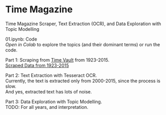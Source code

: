 # Time Magazine
Time Magazine Scraper, Text Extraction (OCR), and Data Exploration with Topic Modelling

01.ipynb:  Code <br> _Open in Colab_ to explore the topics (and their dominant terms) or run the code.

Part 1: Scraping from [Time Vault](https://time.com/vault/) from 1923-2015. <br> [Scraped Data from 1923-2015](https://drive.google.com/drive/u/1/folders/1fFoFxY4i3YU-KNkz84_AG9Nftxr4Alnb)

Part 2: Text Extraction with Tesseract OCR. <br> Currently, the text is extracted only from 2000-2015, since the process is slow. <br> And yes, extracted text has lots of noise.

Part 3: Data Exploration with Topic Modelling. <br> TODO: For all years, and interpretation.
